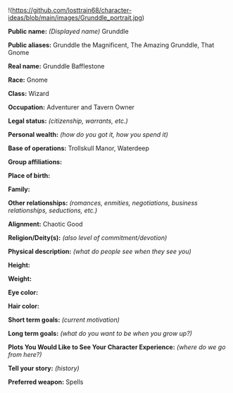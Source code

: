 !(https://github.com/losttrain68/character-ideas/blob/main/images/Grunddle_portrait.jpg)

**Public name:** *(Displayed name)* Grunddle

**Public aliases:** Grunddle the Magnificent, The Amazing Grunddle, That Gnome

**Real name:** Grunddle Bafflestone

**Race:** Gnome

**Class:** Wizard

**Occupation:** Adventurer and Tavern Owner

**Legal status:** *(citizenship, warrants, etc.)*

**Personal wealth:** *(how do you got it, how you spend it)*

**Base of operations:** Trollskull Manor, Waterdeep

**Group affiliations:**
 
**Place of birth:**

**Family:**

**Other relationships:** *(romances, enmities, negotiations, business relationships, seductions, etc.)*

**Alignment:** Chaotic Good

**Religion/Deity(s):** *(also level of commitment/devotion)*
 
**Physical description:** *(what do people see when they see you)*

**Height:**

**Weight:**

**Eye color:**

**Hair color:**
 
**Short term goals:** *(current motivation)*

**Long term goals:** *(what do you want to be when you grow up?)*
 
**Plots You Would Like to See Your Character Experience:** *(where do we go from here?)*
 
**Tell your story:** *(history)*

**Preferred weapon:** Spells
